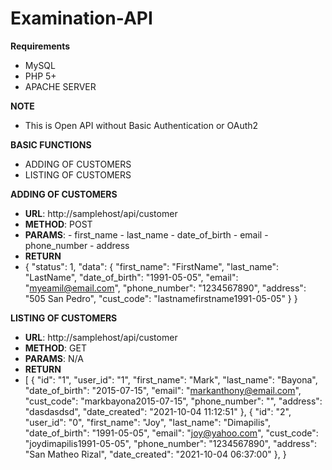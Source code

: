 # Examination-API

**Requirements**

- MySQL
- PHP 5+
- APACHE SERVER

**NOTE**
- This is Open API without Basic Authentication or OAuth2  

**BASIC FUNCTIONS**
- ADDING OF CUSTOMERS
- LISTING OF CUSTOMERS

**ADDING OF CUSTOMERS**
- **URL**: http://samplehost/api/customer
- **METHOD**: POST
- **PARAMS**:
	  - first_name
	  - last_name
	  - date_of_birth
	  - email
	  - phone_number
	  - address
- **RETURN**
- 	{
    "status": 1,
    "data": {
        "first_name": "FirstName",
        "last_name": "LastName",
        "date_of_birth": "1991-05-05",
        "email": "myeamil@email.com",
        "phone_number": "1234567890",
        "address": "505 San Pedro",
        "cust_code": "lastnamefirstname1991-05-05"
    }
}
     
**LISTING OF CUSTOMERS**
- **URL**: http://samplehost/api/customer
- **METHOD**: GET
- **PARAMS**: N/A
- **RETURN**
- 	[
    {
        "id": "1",
        "user_id": "1",
        "first_name": "Mark",
        "last_name": "Bayona",
        "date_of_birth": "2015-07-15",
        "email": "markanthony@email.com",
        "cust_code": "markbayona2015-07-15",
        "phone_number": "",
        "address": "dasdasdsd",
        "date_created": "2021-10-04 11:12:51"
    },
    {
        "id": "2",
        "user_id": "0",
        "first_name": "Joy",
        "last_name": "Dimapilis",
        "date_of_birth": "1991-05-05",
        "email": "joy@yahoo.com",
        "cust_code": "joydimapilis1991-05-05",
        "phone_number": "1234567890",
        "address": "San Matheo Rizal",
        "date_created": "2021-10-04 06:37:00"
    },
}  
  

